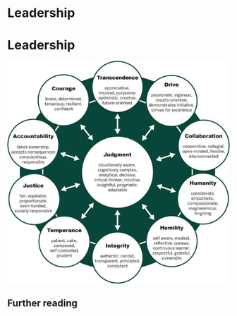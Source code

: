 # Leadership

# Leadership

![Depiction of the core values of leadership](./leadership_values.jpg)

## Further reading



